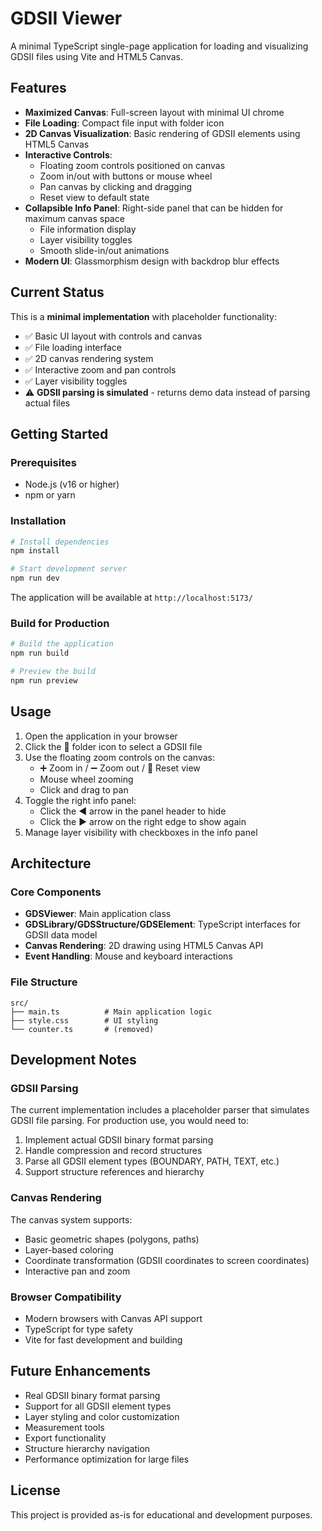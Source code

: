 # GDSII Viewer

A minimal TypeScript single-page application for loading and visualizing GDSII files using Vite and HTML5 Canvas.

## Features

- **Maximized Canvas**: Full-screen layout with minimal UI chrome
- **File Loading**: Compact file input with folder icon
- **2D Canvas Visualization**: Basic rendering of GDSII elements using HTML5 Canvas
- **Interactive Controls**:
  - Floating zoom controls positioned on canvas
  - Zoom in/out with buttons or mouse wheel
  - Pan canvas by clicking and dragging
  - Reset view to default state
- **Collapsible Info Panel**: Right-side panel that can be hidden for maximum canvas space
  - File information display
  - Layer visibility toggles
  - Smooth slide-in/out animations
- **Modern UI**: Glassmorphism design with backdrop blur effects

## Current Status

This is a **minimal implementation** with placeholder functionality:

- ✅ Basic UI layout with controls and canvas
- ✅ File loading interface
- ✅ 2D canvas rendering system
- ✅ Interactive zoom and pan controls
- ✅ Layer visibility toggles
- ⚠️ **GDSII parsing is simulated** - returns demo data instead of parsing actual files

## Getting Started

### Prerequisites

- Node.js (v16 or higher)
- npm or yarn

### Installation

```bash
# Install dependencies
npm install

# Start development server
npm run dev
```

The application will be available at `http://localhost:5173/`

### Build for Production

```bash
# Build the application
npm run build

# Preview the build
npm run preview
```

## Usage

1. Open the application in your browser
2. Click the 📁 folder icon to select a GDSII file
3. Use the floating zoom controls on the canvas:
   - ➕ Zoom in / ➖ Zoom out / 🔄 Reset view
   - Mouse wheel zooming
   - Click and drag to pan
4. Toggle the right info panel:
   - Click the ◀ arrow in the panel header to hide
   - Click the ▶ arrow on the right edge to show again
5. Manage layer visibility with checkboxes in the info panel

## Architecture

### Core Components

- **GDSViewer**: Main application class
- **GDSLibrary/GDSStructure/GDSElement**: TypeScript interfaces for GDSII data model
- **Canvas Rendering**: 2D drawing using HTML5 Canvas API
- **Event Handling**: Mouse and keyboard interactions

### File Structure

```
src/
├── main.ts          # Main application logic
├── style.css        # UI styling
└── counter.ts       # (removed)
```

## Development Notes

### GDSII Parsing

The current implementation includes a placeholder parser that simulates GDSII file parsing. For production use, you would need to:

1. Implement actual GDSII binary format parsing
2. Handle compression and record structures
3. Parse all GDSII element types (BOUNDARY, PATH, TEXT, etc.)
4. Support structure references and hierarchy

### Canvas Rendering

The canvas system supports:
- Basic geometric shapes (polygons, paths)
- Layer-based coloring
- Coordinate transformation (GDSII coordinates to screen coordinates)
- Interactive pan and zoom

### Browser Compatibility

- Modern browsers with Canvas API support
- TypeScript for type safety
- Vite for fast development and building

## Future Enhancements

- Real GDSII binary format parsing
- Support for all GDSII element types
- Layer styling and color customization
- Measurement tools
- Export functionality
- Structure hierarchy navigation
- Performance optimization for large files

## License

This project is provided as-is for educational and development purposes.